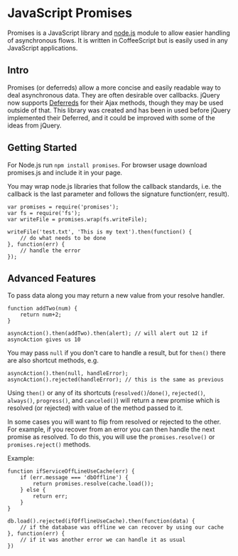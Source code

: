 JavaScript Promises
===================

Promises is a JavaScript library and [node.js](http://nodejs.org/) module to allow easier handling of asynchronous flows. It is written in CoffeeScript but is easily used in any JavaScript applications.

Intro
-----
Promises (or deferreds) allow a more concise and easily readable way to deal asynchronous data. They are often desirable over callbacks. jQuery now supports [Deferreds](http://api.jquery.com/category/deferred-object/) for their Ajax methods, though they may be used outside of that. This library was created and has been in used before jQuery implemented their Deferred, and it could be improved with some of the ideas from jQuery.


Getting Started
---------------

For Node.js run `npm install promises`. For browser usage download promises.js and include it in your page.

You may wrap node.js libraries that follow the callback standards, i.e. the callback is the last parameter and follows the signature function(err, result).

```
var promises = require('promises');
var fs = require('fs');
var writeFile = promises.wrap(fs.writeFile);

writeFile('test.txt', 'This is my text').then(function() {
    // do what needs to be done
}, function(err) {
    // handle the error
});
```




Advanced Features
-----------------

To pass data along you may return a new value from your resolve handler.

```
function addTwo(num) {
    return num+2;
}

asyncAction().then(addTwo).then(alert); // will alert out 12 if asyncAction gives us 10
```

You may pass `null` if you don't care to handle a result, but for `then()` there are also shortcut methods, e.g.
```
asyncAction().then(null, handleError);
asyncAction().rejected(handleError); // this is the same as previous
```

Using `then()` or any of its shortcuts (`resolved()`/`done()`, `rejected()`, `always()`, `progress()`, and `canceled()`)
will return a new promise which is resolved (or rejected) with value of the method passed to it.

In some cases you will want to flip from resolved or rejected to the other. For example, if you recover from an error
you can then handle the next promise as resolved. To do this, you will use the `promises.resolve()` or
`promises.reject()` methods.

Example:

```
function ifServiceOffLineUseCache(err) {
    if (err.message === 'dbOffline') {
        return promises.resolve(cache.load());
    } else {
        return err;
    }
}

db.load().rejected(ifOfflineUseCache).then(function(data) {
    // if the database was offline we can recover by using our cache
}, function(err) {
    // if it was another error we can handle it as usual
})
```
